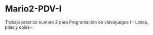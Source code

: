 # Mario2-PDV-I
Trabajo práctico numero 2 para Programación de videojuegos I - Listas, pilas y colas -

